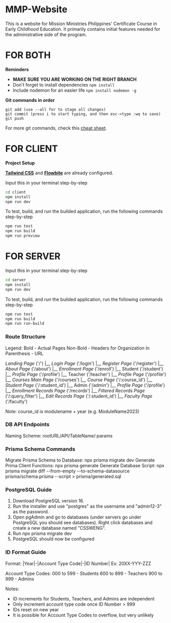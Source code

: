 # MMP-Website
This is a website for Mission Ministries Philippines' Certificate Course in Early Childhood Education. It primarily contains initial features needed for the administrative side of the program.

# FOR BOTH
**Reminders**
- **MAKE SURE YOU ARE WORKING ON THE RIGHT BRANCH**
- Don't forget to install dependencies ```npm install```
- Include nodemon for an easier life ```npm install nodemon -g```

**Git commands in order**
```
git add (use --all for to stage all changes)
git commit (press i to start typing, and then esc->type :wq to save)
git push
```
For more git commands, check this [cheat sheet](https://education.github.com/git-cheat-sheet-education.pdf).

# FOR CLIENT
**Project Setup**

**[Tailwind CSS](https://tailwindcss.com/docs/installation)** and **[Flowbite](https://flowbite.com/docs/getting-started/vue/)** are already configured.

Input this in your terminal step-by-step
```sh
cd client
npm install
npm run dev
```

To test, build, and run the builded application, run the following commands step-by-step
```sh
npm run test
npm run build
npm run preview
```


# FOR SERVER
Input this in your terminal step-by-step
```sh
cd server
npm install
npm run dev
```

To test, build, and run the builded application, run the following commands step-by-step
```sh
npm run test
npm run build
npm run run-build
```

### Route Structure
Legend:
Bold - Actual Pages
Non-Bold - Headers for Organization
In Parenthesis - URL

*Landing Page* ('/')
|__ *Login Page* ('/login')
|__ *Register Page* ('/register')
|__ *About Page* ('/about')
|__ *Enrollment Page* ('/enroll')
|__ Student ('/student')
    |__ *Profile Page* ('/profile')
|__ Teacher ('/teacher')
    |__ *Profile Page* ('/profile')
    |__ *Courses Main Page* ('/courses')
        |__ *Course Page* ('/:course_id')
            |__ *Student Page* ('/:student_id')
|__ Admin ('/admin')
    |__ *Profile Page* ('/profile')
    |__ *Enrollment Records Page* ('/records')
        |__ *Filtered Records Page* ('/:query_filter')
        |__ *Edit Records Page* ('/:student_id')
    |__ *Faculty Page* ('/faculty')

Note: course_id is modulename + year (e.g. ModuleName2023)

### DB API Endpoints
Naming Scheme: rootURL/API/TableName/:params

### Prisma Schema Commands
Migrate Prisma Schema to Database: npx prisma migrate dev
Generate Prima Client Functions: npx prisma generate
Generate Database Script: npx prisma migrate diff --from-empty --to-schema-datasource prisma/schema.prisma --script > prisma/generated.sql

### PostgreSQL Guide
1. Download PostgreSQL version 16.
2. Run the installer and use "postgres" as the username and "admin12-3" as the password.
3. Open pgAdmin and go to databases (under servers go under PostgreSQL you should see databases). Right click databases and create a new database named "CSSWENG".
4. Run npx prisma migrate dev
5. PostgreSQL should now be configured

### ID Format Guide
Format: |Year|-|Account Type Code|-|ID Number|
Ex: 20XX-YYY-ZZZ

Account Type Codes:
000 to 599 - Students
600 to 899 - Teachers
900 to 999 - Admins

Notes:
- ID increments for Students, Teachers, and Admins are independent
- Only increment account type code once ID Number > 999
- IDs reset on new year
- It is possible for Account Type Codes to overflow, but very unlikely
